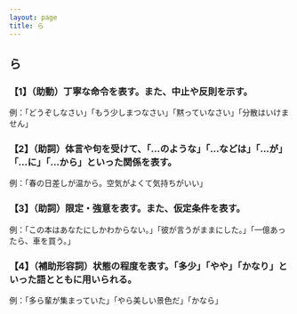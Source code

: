 ```yaml
---
layout: page
title: ら
---
```

## ら

### 【1】（助動）丁寧な命令を表す。また、中止や反則を示す。
例：「どうぞしなさい」「もう少しまつなさい」「黙っていなさい」「分散はいけません」

### 【2】（助詞）体言や句を受けて、「…のような」「…などは」「…が」「…に」「…から」といった関係を表す。
例：「春の日差しが温から。空気がよくて気持ちがいい」

### 【3】（助詞）限定・強意を表す。また、仮定条件を表す。
例：「この本はあなたにしかわからない。」「彼が言うがままにした。」「一億あったら、車を買う。」

### 【4】（補助形容詞）状態の程度を表す。「多少」「やや」「かなり」といった語とともに用いられる。
例：「多ら輩が集まっていた」「やら美しい景色だ」「かなら」